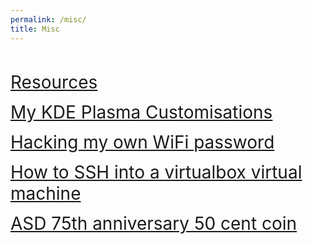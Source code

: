 ```yaml
---
permalink: /misc/
title: Misc
---
```


<br>

<span style="font-size:2em;">   [Resources](/misc/resources)   </span>

<span style="font-size:2em;">   [My KDE Plasma Customisations](/misc/kde-plasma)   </span>

<span style="font-size:2em;">   [Hacking my own WiFi password](/misc/hackingmywifi)   </span>

<span style="font-size:2em;">   [How to SSH into a virtualbox virtual machine](/misc/sshvirtualbox)   </span>

<span style="font-size:2em;">   [ASD 75th anniversary 50 cent coin](/misc/ASD50cent)   </span>
